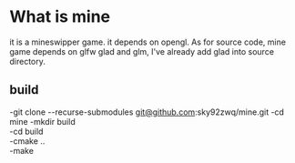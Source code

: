 # What is mine
it is a mineswipper game.
it depends on opengl.
As for source code, mine game depends on glfw glad and glm, I've already add glad into source directory.  
  
## build
-git clone --recurse-submodules git@github.com:sky92zwq/mine.git
-cd mine
-mkdir build  
-cd build  
-cmake ..  
-make  

